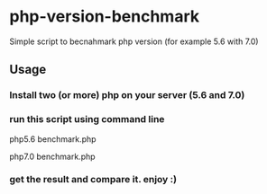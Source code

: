# php-version-benchmark
Simple script to becnahmark php version (for example 5.6 with 7.0)

## Usage

### Install two (or more) php on your server (5.6 and 7.0)
### run this script using command line 
php5.6 benchmark.php

php7.0 benchmark.php

### get the result and compare it. enjoy :)
